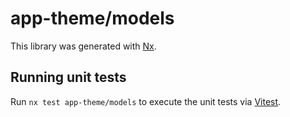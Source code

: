 # app-theme/models

This library was generated with [Nx](https://nx.dev).

## Running unit tests

Run `nx test app-theme/models` to execute the unit tests via [Vitest](https://vitest.dev/).
